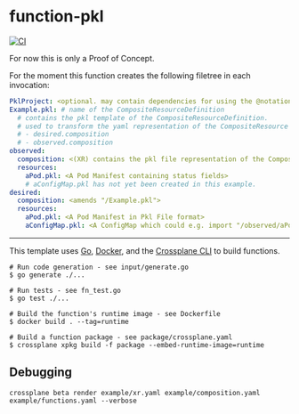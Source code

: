 # function-pkl
[![CI](https://github.com/Avarei/function-pkl/actions/workflows/ci.yml/badge.svg)](https://github.com/Avarei/function-pkl/actions/workflows/ci.yml)

For now this is only a Proof of Concept.

For the moment this function creates the following filetree in each invocation:
```yaml
PklProject: <optional. may contain dependencies for using the @notation>
Example.pkl: # name of the CompositeResourceDefinition
  # contains the pkl template of the CompositeResourceDefinition.
  # used to transform the yaml representation of the CompositeResource to the Pkl file
  # - desired.composition
  # - observed.composition
observed:
  composition: <(XR) contains the pkl file representation of the Composite Resource>
  resources:
    aPod.pkl: <A Pod Manifest containing status fields>
    # aConfigMap.pkl has not yet been created in this example.
desired:
  composition: <amends "/Example.pkl">
  resources:
    aPod.pkl: <A Pod Manifest in Pkl File format>
    aConfigMap.pkl: <A ConfigMap which could e.g. import "/observed/aPod.pkl" to read it's status>
```

---

This template uses [Go][go], [Docker][docker], and the [Crossplane CLI][cli] to
build functions.

```shell
# Run code generation - see input/generate.go
$ go generate ./...

# Run tests - see fn_test.go
$ go test ./...

# Build the function's runtime image - see Dockerfile
$ docker build . --tag=runtime

# Build a function package - see package/crossplane.yaml
$ crossplane xpkg build -f package --embed-runtime-image=runtime
```

## Debugging
`crossplane beta render example/xr.yaml example/composition.yaml example/functions.yaml --verbose`

[functions]: https://docs.crossplane.io/latest/concepts/composition-functions
[go]: https://go.dev
[function guide]: https://docs.crossplane.io/knowledge-base/guides/write-a-composition-function-in-go
[package docs]: https://pkg.go.dev/github.com/crossplane/function-sdk-go
[docker]: https://www.docker.com
[cli]: https://docs.crossplane.io/latest/cli
